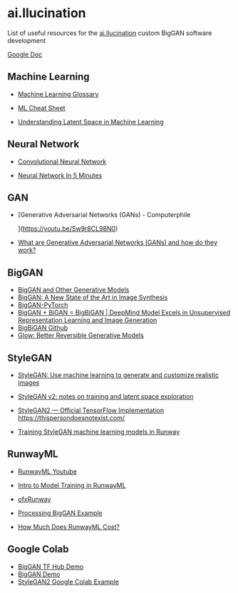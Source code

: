 # ai.llucination

List of useful resources for the [ai.llucination](https://www.instagram.com/ai.llucination/) custom BigGAN software development

[Google Doc](https://docs.google.com/document/d/1sLabG__42kjFkY8rz9cj7_dUN3sdwSZBiSHXFsaT_dc/edit?usp=sharing)



## Machine Learning

-   [Machine Learning Glossary](https://developers.google.com/machine-learning/glossary)

-   [ML Cheat Sheet](https://ml-cheatsheet.readthedocs.io/en/latest/index.html)

-   [Understanding Latent Space in Machine Learning](https://towardsdatascience.com/understanding-latent-space-in-machine-learning-de5a7c687d8d)

## Neural Network

-   [Convolutional Neural Network](https://en.wikipedia.org/wiki/Convolutional_neural_network)

-   [Neural Network In 5 Minutes](https://youtu.be/bfmFfD2RIcg)

## GAN

-   [Generative Adversarial Networks (GANs) - Computerphile

    ](https://youtu.be/Sw9r8CL98N0)

- [What are Generative Adversarial Networks (GANs) and how do they work?](https://www.youtube.com/watch?v=-Upj_VhjTBs)



## BigGAN

-   [BigGAN and Other Generative Models](https://www.youtube.com/watch?v=7s1LhfIYnt0)
-   [BigGAN: A New State of the Art in Image Synthesis](https://medium.com/syncedreview/biggan-a-new-state-of-the-art-in-image-synthesis-cf2ec5694024)
-   [BigGAN-PyTorch](https://github.com/ajbrock/BigGAN-PyTorch)
-   [BigGAN + BiGAN = BigBiGAN | DeepMind Model Excels in Unsupervised Representation Learning and Image Generation](https://medium.com/syncedreview/biggan-bigan-bigbigan-deepmind-model-excels-in-unsupervised-representation-learning-and-36afb1c881c5)
-   [BigBiGAN Github](https://github.com/SreeHarshaNelaturu/BigBiGAN)
-   [Glow: Better Reversible Generative Models](https://openai.com/blog/glow/)



## StyleGAN

- [StyleGAN: Use machine learning to generate and customize realistic images](https://heartbeat.fritz.ai/stylegans-use-machine-learning-to-generate-and-customize-realistic-images-c943388dc672)

- [StyleGAN v2: notes on training and latent space exploration](https://towardsdatascience.com/stylegan-v2-notes-on-training-and-latent-space-exploration-e51cf96584b3)

- [StyleGAN2 — Official TensorFlow Implementation](https://github.com/NVlabs/stylegan2)
  https://thispersondoesnotexist.com/

- [Training StyleGAN machine learning models in Runway](https://www.youtube.com/watch?v=vM8Cv8CLmr0)

  

## RunwayML

-   [RunwayML Youtube](https://www.youtube.com/channel/UCUBqu_z5uP0AZhYtuyFZB3g/videos)

-   [Intro to Model Training in RunwayML](https://www.youtube.com/watch?v=1shE4Mjie1I)

-   [ofxRunway](https://github.com/runwayml/ofxRunway)

-   [Processing BigGAN Example](https://github.com/runwayml/processing-library/tree/master/examples/HTTP/BigGAN)

-   [How Much Does RunwayML Cost?](https://support.runwayml.com/en/articles/3000086-how-much-does-runwayml-cost)

## Google Colab

-   [BigGAN TF Hub Demo](https://aihub.cloud.google.com/p/products%2F7d1aff25-5388-4484-a17b-92d6de3fce77)
-   [BigGAN Demo](https://colab.research.google.com/drive/1rqDwIddy0eunhhV8yrznG4SNiB5XWFJJ)
-   [StyleGAN2 Google Colab Example](https://colab.research.google.com/drive/1ShgW6wohEFQtqs_znMna3dzrcVoABKIH#scrollTo=4_s8h-ilzHQc)